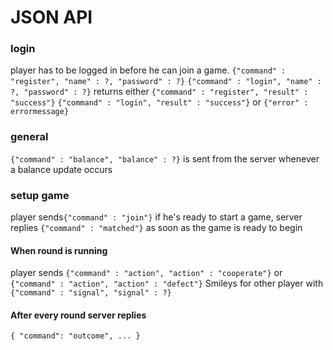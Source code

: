 # JSON API

### login
player has to be logged in before he can join a game.
`{"command" : "register", "name" : ?, "password" : ?}`
`{"command" : "login", "name" : ?, "password" : ?}`
returns either
`{"command" : "register", "result" : "success"}`
`{"command" : "login", "result" : "success"}`
or `{"error" : errormessage}`

### general
`{"command" : "balance", "balance" : ?}` is sent from the server whenever a balance update occurs

### setup game
player sends`{"command" : "join"}` if he's ready to start a game,
server replies `{"command" : "matched"}` as soon as the game is ready to begin

#### When round is running
player sends `{"command" : "action", "action" : "cooperate"}` or `{"command" : "action", "action" : "defect"}`
Smileys for other player with `{"command" : "signal", "signal" : ?}`

#### After every round server replies
`{ "command": "outcome", ... }`


